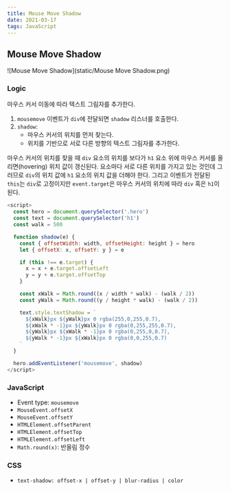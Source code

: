 ```yaml
---
title: Mouse Move Shadow
date: 2021-03-17
tags: JavaScript
---
```


## Mouse Move Shadow

![Mouse Move Shadow](static/Mouse Move Shadow.png)

### Logic

마우스 커서 이동에 따라 텍스트 그림자를 추가한다.

1. `mousemove` 이벤트가 `div`에 전달되면 `shadow` 리스너를 호출한다.
2. `shadow`:
   - 마우스 커서의 위치를 먼저 찾는다.
   - 위치를 기반으로 서로 다른 방향의 텍스트 그림자를 추가한다.

마우스 커서의 위치를 찾을 때 `div` 요소의 위치를 보다가 `h1` 요소 위에 마우스 커서를 올리면(hovering) 위치 값이 갱신된다. 요소마다 서로 다른 위치를 가지고 있는 것인데 그러므로 `div`의 위치 값에 `h1` 요소의 위치 값을 더해야 한다. 그리고 이벤트가 전달된 `this`는 `div`로 고정이지만 `event.target`은 마우스 커서의 위치에 따라 `div` 혹은 `h1`이 된다.

```javascript
<script>
  const hero = document.querySelector('.hero')
  const text = document.querySelector('h1')
  const walk = 500

  function shadow(e) {
    const { offsetWidth: width, offsetHeight: height } = hero
    let { offsetX: x, offsetY: y } = e

    if (this !== e.target) {
      x = x + e.target.offsetLeft
      y = y + e.target.offsetTop
    }

    const xWalk = Math.round((x / width * walk) - (walk / 2))
    const yWalk = Math.round((y / height * walk) - (walk / 2))

    text.style.textShadow = `
      ${xWalk}px ${yWalk}px 0 rgba(255,0,255,0.7),
      ${xWalk * -1}px ${yWalk}px 0 rgba(0,255,255,0.7),
      ${yWalk}px ${xWalk * -1}px 0 rgba(0,255,0,0.7),
      ${yWalk * -1}px ${xWalk}px 0 rgba(0,0,255,0.7)
    `
  }

  hero.addEventListener('mousemove', shadow)
</script>
```

### JavaScript

- Event type: `mousemove`
- `MouseEvent.offsetX`
- `MouseEvent.offsetY`
- `HTMLElement.offsetParent`
- `HTMLElement.offsetTop`
- `HTMLElement.offsetLeft`
- `Math.round(x)`: 반올림 정수

### CSS

- `text-shadow: offset-x | offset-y | blur-radius | color`
